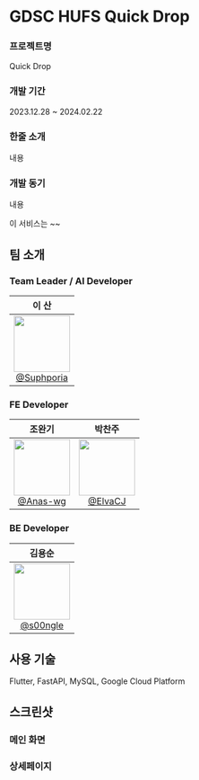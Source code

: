 # GDSC HUFS Quick Drop

### 프로젝트명
Quick Drop
### 개발 기간
2023.12.28 ~ 2024.02.22
### 한줄 소개
내용
### 개발 동기
내용

이 서비스는 ~~

## 팀 소개
### Team Leader / AI Developer
| **이 산** |
| :------: |
| [<img src="[https://avatars.githubusercontent.com/u/?v=4](https://avatars.githubusercontent.com/u/71820763?v=4)" height=100 width=100> <br/> @Suphporia](https://github.com/Suphporia) |

### FE Developer
| **조완기** | **박찬주** |
| :------: | :------:  |
| [<img src="https://avatars.githubusercontent.com/u/70210457?v=4" height=100 width=100> <br/> @Anas-wg](https://github.com/Anas-wg) | [<img src="[https://avatars.githubusercontent.com/u/?v=4](https://avatars.githubusercontent.com/u/95401144?v=4)" height=100 width=100> <br/> @ElvaCJ](https://github.com/ElvaCJ) |

### BE Developer
| **김용순** |
| :------: |
| [<img src="[https://avatars.githubusercontent.com/u/?v=4](https://avatars.githubusercontent.com/u/42750885?v=4)" height=100 width=100> <br/> @s00ngle](https://github.com/s00ngle) |

## 사용 기술
Flutter, FastAPI, MySQL, Google Cloud Platform

## 스크린샷
### 메인 화면



### 상세페이지


